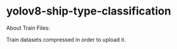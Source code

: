# yolov8-ship-type-classification

About Train Files:

Train datasets compressed in order to upload it.
